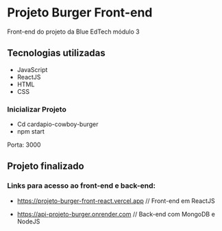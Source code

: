 # Projeto Burger Front-end

Front-end do projeto da Blue EdTech módulo 3

## Tecnologias utilizadas

- JavaScript
- ReactJS
- HTML
- CSS

### Inicializar Projeto

- Cd cardapio-cowboy-burger
- npm start

Porta: 3000

## Projeto finalizado

### Links para acesso ao front-end e back-end:

- https://projeto-burger-front-react.vercel.app // Front-end em ReactJS

- https://api-projeto-burger.onrender.com // Back-end com MongoDB e NodeJS


